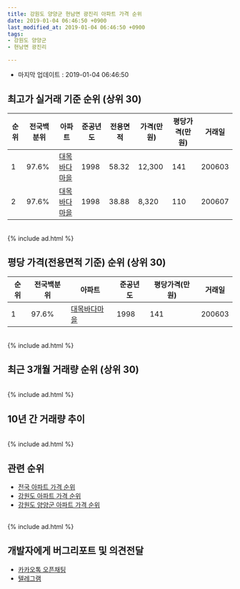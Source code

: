 ```yaml
---
title: 강원도 양양군 현남면 광진리 아파트 가격 순위
date: 2019-01-04 06:46:50 +0900
last_modified_at: 2019-01-04 06:46:50 +0900
tags:
- 강원도 양양군
- 현남면 광진리

---
```


* 마지막 업데이트 : 2019-01-04 06:46:50

## 최고가 실거래 기준 순위 (상위 30)


|순위|전국백분위|아파트|준공년도|전용면적|가격(만원)|평당가격(만원)|거래일|
|---|---|---|---|---|---|---|---|
|1|97.6%|[대목바다마을](https://search.naver.com/search.naver?query=%EA%B0%95%EC%9B%90%EB%8F%84+%EC%96%91%EC%96%91%EA%B5%B0+%ED%98%84%EB%82%A8%EB%A9%B4+%EA%B4%91%EC%A7%84%EB%A6%AC+%EB%8C%80%EB%AA%A9%EB%B0%94%EB%8B%A4%EB%A7%88%EC%9D%84)|1998|58.32|12,300|141|200603|
|2|97.6%|[대목바다마을](https://search.naver.com/search.naver?query=%EA%B0%95%EC%9B%90%EB%8F%84+%EC%96%91%EC%96%91%EA%B5%B0+%ED%98%84%EB%82%A8%EB%A9%B4+%EA%B4%91%EC%A7%84%EB%A6%AC+%EB%8C%80%EB%AA%A9%EB%B0%94%EB%8B%A4%EB%A7%88%EC%9D%84)|1998|38.88|8,320|110|200607|


<br>
{% include ad.html %}
<br>

## 평당 가격(전용면적 기준) 순위 (상위 30)


|순위|전국백분위|아파트|준공년도|평당가격(만원)|거래일|
|---|---|---|---|---|---|
|1|97.6%|[대목바다마을](https://search.naver.com/search.naver?query=%EA%B0%95%EC%9B%90%EB%8F%84+%EC%96%91%EC%96%91%EA%B5%B0+%ED%98%84%EB%82%A8%EB%A9%B4+%EA%B4%91%EC%A7%84%EB%A6%AC+%EB%8C%80%EB%AA%A9%EB%B0%94%EB%8B%A4%EB%A7%88%EC%9D%84)|1998|141|200603|


<br>
{% include ad.html %}
<br>

## 최근 3개월 거래량 순위 (상위 30)


<div style="width:100%;">
    <canvas id="deal_count_ranking" height="250"></canvas>
</div>


<script>
new Chart(document.getElementById("deal_count_ranking"), {
    type: 'horizontalBar',
    data: {
        labels: ['대목바다마을'],
        datasets: [{
            label: '실거래 수',
            data: [1],
            borderColor: "rgba(255, 0, 128, 1)",
            backgroundColor: "rgba(255, 0, 128, 0.5)",
            fill: false,
        }]
    },
    options: {
        responsive: true,
        title: {
            display: true,
            text: '최근 3개월 거래량 순위'
        },
        tooltips: {
            mode: 'index',
            intersect: false,
            callbacks: {
                title: function(tooltipItems, data) {
                    return "실거래 수:";
                },
                label: function(tooltipItem, data) {
                    return data.labels[tooltipItem.index] + ": " + tooltipItem.xLabel;
                }
            }
        },
        hover: {
            mode: 'nearest',
            intersect: true
        },
        scales: {
            xAxes: [{
                display: true,
                scaleLabel: {
                    display: true,
                    labelString: '실거래 수'
                },
                ticks: {
                    suggestedMin: 0,
                }
            }],
            yAxes: [{
                display: true,
                ticks: {
                    autoSkip: false,
                    callback: function(value, index, values) {
                        if (value.length > 15)
                            return value.substr(0, 13) + "...";
                        else
                            return value;
                    }
                },
                scaleLabel: {
                    display: false,
                }
            }]
        }
    }
});

</script>


<br>
{% include ad.html %}
<br>

## 10년 간 거래량 추이


<div style="width:100%;">
    <canvas id="deal_progress" height="250"></canvas>
</div>

<script>
new Chart(document.getElementById("deal_progress"), {
    type: 'line',
    data: {
        labels: ['200901','200902','200903','200904','200905','200906','200907','200908','200909','200910','200911','200912','201001','201002','201003','201004','201005','201006','201007','201008','201009','201010','201011','201012','201101','201102','201103','201104','201105','201106','201107','201108','201109','201110','201111','201112','201201','201202','201203','201204','201205','201206','201207','201208','201209','201210','201211','201212','201301','201302','201303','201304','201305','201306','201307','201308','201309','201310','201311','201312','201401','201402','201403','201404','201405','201406','201407','201408','201409','201410','201411','201412','201501','201502','201503','201504','201505','201506','201507','201508','201509','201510','201511','201512','201601','201602','201603','201604','201605','201606','201607','201608','201609','201610','201611','201612','201701','201702','201703','201704','201705','201706','201707','201708','201709','201710','201711','201712','201801','201802','201803','201804','201805','201806','201807','201808','201809','201810','201811','201812','201901'],
        datasets: [{
            label: '실거래 수',
            pointRadius: 1,
            data: [3, 4, 2, 6, 3, 4, 3, 4, 4, 2, 3, 5, 1, 5, 2, 1, 7, 0, 5, 3, 1, 3, 3, 1, 2, 2, 2, 1, 3, 4, 3, 1, 3, 4, 2, 5, 3, 0, 2, 3, 1, 1, 0, 5, 3, 3, 1, 1, 1, 1, 4, 6, 5, 4, 2, 2, 0, 4, 0, 2, 0, 1, 1, 1, 0, 7, 3, 2, 1, 1, 0, 2, 3, 2, 4, 2, 1, 5, 6, 4, 2, 3, 2, 6, 4, 2, 1, 5, 4, 5, 3, 2, 0, 3, 5, 3, 2, 1, 0, 3, 2, 8, 4, 2, 2, 2, 1, 1, 1, 1, 2, 2, 4, 2, 3, 1, 1, 3, 1, 0, 0],
            borderColor: "rgba(255, 201, 14, 1)",
            backgroundColor: "rgba(255, 201, 14, 0.5)",
            fill: true,
        }]
    },
    options: {
        responsive: true,
        title: {
            display: true,
            text: '10년간 거래량 추이'
        },
        tooltips: {
            mode: 'index',
            intersect: false,
        },
        hover: {
            mode: 'nearest',
            intersect: true
        },
        scales: {
            xAxes: [{
                display: true,
                scaleLabel: {
                    display: true,
                    labelString: '년/월'
                }
            }],
            yAxes: [{
                display: true,
                ticks: {
                    suggestedMin: 0,
                },
                scaleLabel: {
                    display: true,
                    labelString: '실거래 수'
                }
            }]
        }
    }
});

</script>


<br>
{% include ad.html %}
<br>

## 관련 순위

- [전국 아파트 가격 순위](https://inasie.github.io/apt-ranking/전국)
- [강원도 아파트 가격 순위](https://inasie.github.io/apt-ranking/강원도)
- [강원도 양양군 아파트 가격 순위](https://inasie.github.io/apt-ranking/강원도-양양군)


<br>
{% include ad.html %}
<br>

## 개발자에게 버그리포트 및 의견전달

- [카카오톡 오픈채팅](https://open.kakao.com/o/gLJUAP4)
- [텔레그램](https://t.me/inasie)

